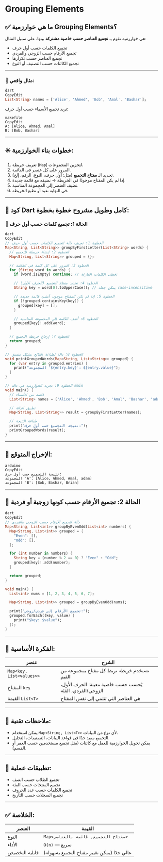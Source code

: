 # Grouping Elements

## ✅ ما هي خوارزمية Grouping Elements؟

هي خوارزمية تقوم بـ **تجميع العناصر حسب خاصية مشتركة** بينها. على سبيل المثال:

- تجميع الكلمات حسب أول حرف
- تجميع الأرقام حسب الزوجي والفردي
- تجميع العناصر حسب تكرارها
- تجميع الكائنات حسب التصنيف أو النوع

---

### 🎯 مثال واقعي:

```dart
dart
CopyEdit
List<String> names = ['Alice', 'Ahmed', 'Bob', 'Amal', 'Bashar'];

```

نريد تجميع الأسماء حسب أول حرف:

```
makefile
CopyEdit
A: [Alice, Ahmed, Amal]
B: [Bob, Bashar]

```

---

## ✳️ خطوات بناء الخوارزمية:

1. تعريف خريطة (`Map`) لتخزين المجموعات.
2. المرور على كل عنصر في القائمة.
3. تحديد الـ **مفتاح التجميع** (مثل: أول حرف، النوع، الرقم، إلخ).
4. إذا لم يكن المفتاح موجودًا في الخريطة → نضيفه مع قائمة جديدة.
5. نضيف العنصر إلى المجموعة المناسبة.
6. في النهاية نعيد أو نطبع الخريطة.

---

## 🧾 كود Dart كامل وطويل مشروح خطوة بخطوة:

### 🧪 الحالة 1: تجميع كلمات حسب أول حرف

```dart
dart
CopyEdit
// الخطوة 1: تعريف دالة لتجميع الكلمات حسب أول حرف
Map<String, List<String>> groupByFirstLetter(List<String> words) {
  // الخطوة 2: إنشاء خريطة للتجميع
  Map<String, List<String>> grouped = {};

  // الخطوة 3: المرور على كل كلمة في القائمة
  for (String word in words) {
    if (word.isEmpty) continue; // تخطى الكلمات الفارغة

    // الخطوة 4: تحديد مفتاح التجميع (الحرف الأول)
    String key = word[0].toUpperCase(); // يمكن جعله case-insensitive

    // الخطوة 5: إذا لم يكن المفتاح موجود، أنشئ قائمة جديدة
    if (!grouped.containsKey(key)) {
      grouped[key] = [];
    }

    // الخطوة 6: أضف الكلمة إلى المجموعة المناسبة
    grouped[key]!.add(word);
  }

  // الخطوة 7: إرجاع خريطة التجميع
  return grouped;
}

// الخطوة 8: دالة لطباعة النتائج بشكل منسق
void printGroupedWords(Map<String, List<String>> grouped) {
  for (var entry in grouped.entries) {
    print("المجموعة '${entry.key}': ${entry.value}");
  }
}

// الخطوة 9: تجربة الخوارزمية في دالة main
void main() {
  // قائمة من الأسماء
  List<String> names = ['Alice', 'Ahmed', 'Bob', 'Amal', 'Bashar', 'adam', 'Brian', ''];

  // تطبيق الدالة
  Map<String, List<String>> result = groupByFirstLetter(names);

  // طباعة النتيجة
  print("نتيجة التجميع حسب أول حرف:");
  printGroupedWords(result);
}

```

---

## 🧪 الإخراج المتوقع:

```
arduino
CopyEdit
نتيجة التجميع حسب أول حرف:
المجموعة 'A': [Alice, Ahmed, Amal, adam]
المجموعة 'B': [Bob, Bashar, Brian]

```

---

## 🔁 الحالة 2: تجميع الأرقام حسب كونها زوجية أو فردية

```dart
dart
CopyEdit
// دالة لتجميع الأرقام حسب الزوجي والفردي
Map<String, List<int>> groupByEvenOdd(List<int> numbers) {
  Map<String, List<int>> grouped = {
    "Even": [],
    "Odd": [],
  };

  for (int number in numbers) {
    String key = (number % 2 == 0) ? "Even" : "Odd";
    grouped[key]!.add(number);
  }

  return grouped;
}

void main() {
  List<int> nums = [1, 2, 3, 4, 5, 6, 7];

  Map<String, List<int>> grouped = groupByEvenOdd(nums);

  print("تجميع الأرقام إلى فردي/زوجي:");
  grouped.forEach((key, value) {
    print("$key: $value");
  });
}

```

---

## 🧠 الفكرة الأساسية:

| عنصر | الشرح |
| --- | --- |
| `Map<key, List<values>>` | نستخدم خريطة تربط كل مفتاح بمجموعة من القيم |
| المفتاح `key` | يُحسب حسب خاصية معينة: الحرف الأول، الزوجي/الفردي، الفئة |
| القيمة `List<T>` | هي العناصر التي تنتمي إلى نفس المفتاح |

---

## 📌 ملاحظات تقنية:

- يمكن استخدام `Map<String, List<T>>` لأي نوع من البيانات.
- التجميع مفيد جدًا في قواعد البيانات، التصنيفات، التحليل.
- يمكن تحويل الخوارزمية للعمل مع كائنات (مثل تجميع مستخدمين حسب العمر أو القسم).

---

## 🎯 تطبيقات عملية:

- تجميع الطلاب حسب الصف
- تجميع المنتجات حسب الفئة
- تجميع الكلمات حسب عدد الحروف
- تجميع السجلات حسب التاريخ

---

## ✅ الخلاصة:

| العنصر | القيمة |
| --- | --- |
| النوع | `Map<مفتاح التجميع, قائمة بالعناصر>` |
| الأداء | `O(n)` — سريع |
| قابلية التخصيص | عالي جدًا (يمكن تغيير مفتاح التجميع بسهولة) |